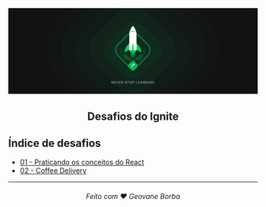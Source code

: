 <img alt="Banner do Ignite" src="./assets/banner.png"  />

<h2 align="center">
  Desafios do Ignite
</h2>

## Índice de desafios

- [01 - Praticando os conceitos do React](https://github.com/geovaneborba/rocketseat-ignite-desafios/tree/master/01-praticando-os-conceitos-do-react)
- [02 - Coffee Delivery](https://github.com/geovaneborba/rocketseat-ignite-desafios/tree/master/02-coffee-delivery)

---

<h6 align="center">Feito com ❤️ Geovane Borba </h6>
